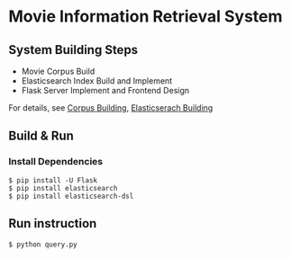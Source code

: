 # Movie Information Retrieval System

## System Building Steps
- Movie Corpus Build
- Elasticsearch Index Build and Implement
- Flask Server Implement and Frontend Design

For details, see [Corpus Building](https://moodle2.brandeis.edu/pluginfile.php/1194432/mod_resource/content/1/2019_132a_assignment2.pdf), [Elasticserach Building](https://moodle2.brandeis.edu/pluginfile.php/1223024/mod_resource/content/1/2019_132a_Assignment_5_elasticsearch.pdf)

## Build & Run
### Install Dependencies
    $ pip install -U Flask
    $ pip install elasticsearch
    $ pip install elasticsearch-dsl
## Run instruction 
    $ python query.py 
